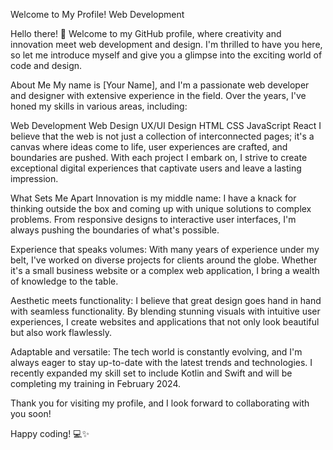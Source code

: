 Welcome to My Profile!
Web Development

Hello there! 👋 Welcome to my GitHub profile, where creativity and innovation meet web development and design. I'm thrilled to have you here, so let me introduce myself and give you a glimpse into the exciting world of code and design.

About Me
My name is [Your Name], and I'm a passionate web developer and designer with extensive experience in the field. Over the years, I've honed my skills in various areas, including:

Web Development
Web Design
UX/UI Design
HTML
CSS
JavaScript
React
I believe that the web is not just a collection of interconnected pages; it's a canvas where ideas come to life, user experiences are crafted, and boundaries are pushed. With each project I embark on, I strive to create exceptional digital experiences that captivate users and leave a lasting impression.

What Sets Me Apart
Innovation is my middle name: I have a knack for thinking outside the box and coming up with unique solutions to complex problems. From responsive designs to interactive user interfaces, I'm always pushing the boundaries of what's possible.

Experience that speaks volumes: With many years of experience under my belt, I've worked on diverse projects for clients around the globe. Whether it's a small business website or a complex web application, I bring a wealth of knowledge to the table.

Aesthetic meets functionality: I believe that great design goes hand in hand with seamless functionality. By blending stunning visuals with intuitive user experiences, I create websites and applications that not only look beautiful but also work flawlessly.

Adaptable and versatile: The tech world is constantly evolving, and I'm always eager to stay up-to-date with the latest trends and technologies. I recently expanded my skill set to include Kotlin and Swift and will be completing my training in February 2024.

Thank you for visiting my profile, and I look forward to collaborating with you soon!

Happy coding! 💻✨
